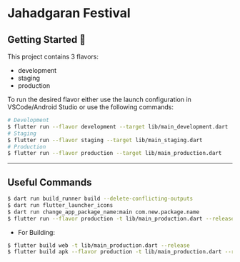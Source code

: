 # Jahadgaran Festival
## Getting Started 🚀

This project contains 3 flavors:

- development
- staging
- production

To run the desired flavor either use the launch configuration in VSCode/Android Studio or use the following commands:

```sh
# Development
$ flutter run --flavor development --target lib/main_development.dart
# Staging
$ flutter run --flavor staging --target lib/main_staging.dart
# Production
$ flutter run --flavor production --target lib/main_production.dart
```

---

## Useful Commands

```sh
$ dart run build_runner build --delete-conflicting-outputs
$ dart run flutter_launcher_icons
$ dart run change_app_package_name:main com.new.package.name
$ flutter run --flavor production -t lib/main_production.dart --release
```

* For Building:
```sh
$ flutter build web -t lib/main_production.dart --release
$ flutter build apk --flavor production -t lib/main_production.dart --release
```
